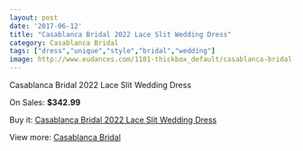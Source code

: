 ```yaml
---
layout: post
date: '2017-06-12'
title: "Casablanca Bridal 2022 Lace Slit Wedding Dress"
category: Casablanca Bridal
tags: ["dress","unique","style","bridal","wedding"]
image: http://www.eudances.com/1181-thickbox_default/casablanca-bridal-2022-lace-slit-wedding-dress.jpg
---
```

Casablanca Bridal 2022 Lace Slit Wedding Dress

On Sales: **$342.99**
<a href="https://www.eudances.com/en/casablanca-bridal/420-casablanca-bridal-2022-lace-slit-wedding-dress.html"><amp-img layout="responsive" width="600" height="600" src="//www.eudances.com/1181-thickbox_default/casablanca-bridal-2022-lace-slit-wedding-dress.jpg" alt="Casablanca Bridal 2022 Lace Slit Wedding Dress 0" /></a>
<a href="https://www.eudances.com/en/casablanca-bridal/420-casablanca-bridal-2022-lace-slit-wedding-dress.html"><amp-img layout="responsive" width="600" height="600" src="//www.eudances.com/1183-thickbox_default/casablanca-bridal-2022-lace-slit-wedding-dress.jpg" alt="Casablanca Bridal 2022 Lace Slit Wedding Dress 1" /></a>
<a href="https://www.eudances.com/en/casablanca-bridal/420-casablanca-bridal-2022-lace-slit-wedding-dress.html"><amp-img layout="responsive" width="600" height="600" src="//www.eudances.com/1182-thickbox_default/casablanca-bridal-2022-lace-slit-wedding-dress.jpg" alt="Casablanca Bridal 2022 Lace Slit Wedding Dress 2" /></a>

Buy it: [Casablanca Bridal 2022 Lace Slit Wedding Dress](https://www.eudances.com/en/casablanca-bridal/420-casablanca-bridal-2022-lace-slit-wedding-dress.html "Casablanca Bridal 2022 Lace Slit Wedding Dress")

View more: [Casablanca Bridal](https://www.eudances.com/en/4-casablanca-bridal "Casablanca Bridal")